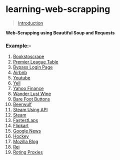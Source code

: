 # learning-web-scrapping

> [Introduction](script/Introduction.ipynb) 

**Web-Scrapping using Beautiful Soup and Requests**

### Example:-

1. [Bookstoscrape](/script/Books%20Scrape.ipynb)
2. [Premier League Table](/script/Premier%20League%20Table.ipynb)
3. [Bypass Login Page](/script/Bypass%20Login%20Page.ipynb)
4. [Airbnb](/script/Airbnb.ipynb)
5. [Youtube](/script/Youtube.py)
6. [Yell](/script/Yell.ipynb)
7. [Yahoo Finance](/script/Yahoo%20Finance.ipynb)
8. [Wander Lust Wine](/script/Wander%20Lust%20Wine.ipynb)
9. [Bare Foot Buttons](/script/Bare%20Foot%20Buttons.ipynb)
10. [Beerwulf](/script/Beerwulf.ipynb)
11. [Steam Using API](/script/Steam%20Using%20API.ipynb)
12. [Steam](/script/Steam.ipynb)
13. [FastestLaps](/script/FastestLaps.ipynb)
14. [Flipkart](/script/Flipkart.ipynb)
15. [Google News](/script/Google%20News.ipynb)
16. [Hockey](/script/Hockey.ipynb)
17. [Mozilla Blog](/script/Mozilla%20Blog.ipynb)
18. [Rei](/script/Rei.ipynb)
19. [Roting Proxies](script/Roting%20Proxies.ipynb)
